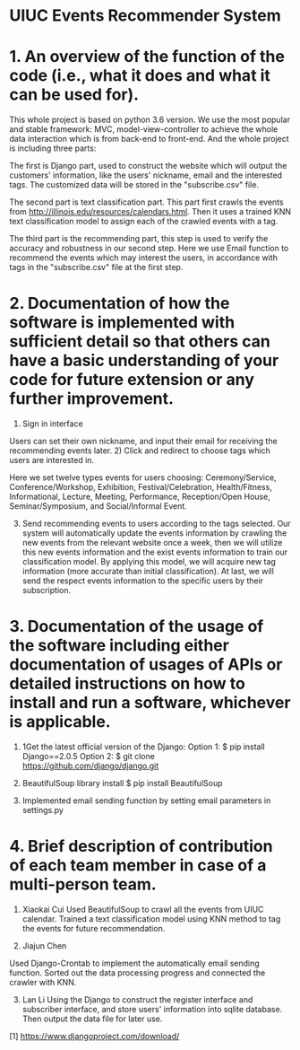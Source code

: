 # UIUC Events Recommender System 

# 1.	An overview of the function of the code (i.e., what it does and what it can be used for).

This whole project is based on python 3.6 version. We use the most popular and stable framework: MVC, model-view-controller to achieve the whole data interaction which is from back-end to front-end.  And the whole project is including three parts: 

The first is Django part, used to construct the website which will output the customers' information, like the users' nickname, email and the interested tags. The customized data will be stored in the "subscribe.csv" file.

The second part is text classification part. This part first crawls the events from http://illinois.edu/resources/calendars.html. Then it uses a trained KNN text classification model to assign each of the crawled events with a tag. 

The third part is the recommending part, this step is used to verify the accuracy and robustness in our second step. Here we use Email function to recommend the events which may interest the users, in accordance with tags in the "subscribe.csv" file at the first step. 

# 2.	Documentation of how the software is implemented with sufficient detail so that others can have a basic understanding of your code for future extension or any further improvement.

1)	Sign in interface
 
Users can set their own nickname, and input their email for receiving the recommending events later.
2)	 Click and redirect to choose tags which users are interested in. 
 
Here we set twelve types events for users choosing: Ceremony/Service, Conference/Workshop, Exhibition, Festival/Celebration, Health/Fitness, Informational, Lecture, Meeting, Performance, Reception/Open House, Seminar/Symposium, and Social/Informal Event. 

3)	 Send recommending events to users according to the tags selected.
Our system will automatically update the events information by crawling the new events from the relevant website once a week, then we will utilize this new events information and the exist events information to train our classification model. By applying this model, we will acquire new tag information (more accurate than initial classification). At last, we will send the respect events information to the specific users by their subscription.  
# 3.	Documentation of the usage of the software including either documentation of usages of APIs or detailed instructions on how to install and run a software, whichever is applicable.

1)	1Get the latest official version of the Django:
Option 1:
$ pip install Django==2.0.5
Option 2:
$ git clone https://github.com/django/django.git

2)	BeautifulSoup library install
$ pip install BeautifulSoup

3)	Implemented email sending function by setting email parameters in settings.py 

# 4.	Brief description of contribution of each team member in case of a multi-person team.
1.	Xiaokai Cui
Used BeautifulSoup to crawl all the events from UIUC calendar. Trained a text classification model using KNN method to tag the events for future recommendation.

2.	Jiajun Chen

Used Django-Crontab to implement the automatically email sending function.  Sorted out the data processing progress and connected the crawler with KNN.

3.	Lan Li
Using the Django to construct the register interface and subscriber interface, and store users' information into sqlite database. Then output the data file for later use. 



[1] https://www.djangoproject.com/download/

